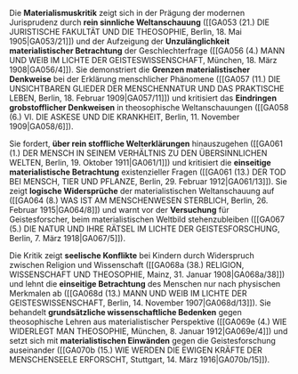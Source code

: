 
Die **Materialismuskritik** zeigt sich in der Prägung der modernen Jurisprudenz durch **rein sinnliche Weltanschauung** ([[GA053 (21.) DIE JURISTISCHE FAKULTÄT UND DIE THEOSOPHIE, Berlin, 18. Mai 1905|GA053/21]]) und der Aufzeigung der **Unzulänglichkeit materialistischer Betrachtung** der Geschlechterfrage ([[GA056 (4.) MANN UND WEIB IM LICHTE DER GEISTESWISSENSCHAFT, München, 18. März 1908|GA056/4]]). Sie demonstriert die **Grenzen materialistischer Denkweise** bei der Erklärung menschlicher Phänomene ([[GA057 (11.) DIE UNSICHTBAREN GLIEDER DER MENSCHENNATUR UND DAS PRAKTISCHE LEBEN, Berlin, 18. Februar 1909|GA057/11]]) und kritisiert das **Eindringen grobstofflicher Denkweisen** in theosophische Weltanschauungen ([[GA058 (6.) VI. DIE ASKESE UND DIE KRANKHEIT, Berlin, 11. November 1909|GA058/6]]).

Sie fordert, **über rein stoffliche Welterklärungen** hinauszugehen ([[GA061 (1.) DER MENSCH IN SEINEM VERHÄLTNIS ZU DEN ÜBERSINNLICHEN WELTEN, Berlin, 19. Oktober 1911|GA061/1]]) und kritisiert die **einseitige materialistische Betrachtung** existenzieller Fragen ([[GA061 (13.) DER TOD BEI MENSCH, TIER UND PFLANZE, Berlin, 29. Februar 1912|GA061/13]]). Sie zeigt **logische Widersprüche** der materialistischen Weltanschauung auf ([[GA064 (8.) WAS IST AM MENSCHENWESEN STERBLICH, Berlin, 26. Februar 1915|GA064/8]]) und warnt vor der **Versuchung** für Geistesforscher, beim materialistischen Weltbild stehenzubleiben ([[GA067 (5.) DIE NATUR UND IHRE RÄTSEL IM LICHTE DER GEISTESFORSCHUNG, Berlin, 7. März 1918|GA067/5]]).

Die Kritik zeigt **seelische Konflikte** bei Kindern durch Widerspruch zwischen Religion und Wissenschaft ([[GA068a (38.) RELIGION, WISSENSCHAFT UND THEOSOPHIE, Mainz, 31. Januar 1908|GA068a/38]]) und lehnt die **einseitige Betrachtung** des Menschen nur nach physischen Merkmalen ab ([[GA068d (13.) MANN UND WEIB IM LICHTE DER GEISTESWISSENSCHAFT, Berlin, 14. November 1907|GA068d/13]]). Sie behandelt **grundsätzliche wissenschaftliche Bedenken** gegen theosophische Lehren aus materialistischer Perspektive ([[GA069e (4.) WIE WIDERLEGT MAN THEOSOPHIE, München, 8. Januar 1912|GA069e/4]]) und setzt sich mit **materialistischen Einwänden** gegen die Geistesforschung auseinander ([[GA070b (15.) WIE WERDEN DIE EWIGEN KRÄFTE DER MENSCHENSEELE ERFORSCHT, Stuttgart, 14. März 1916|GA070b/15]]).
